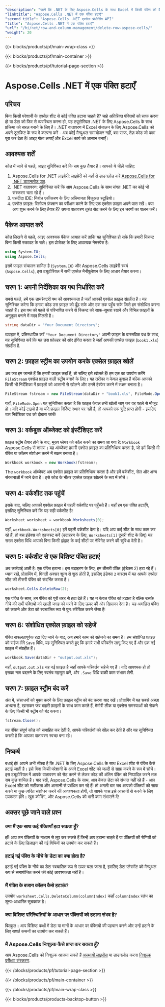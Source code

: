 ```yaml
---
"description": "जानें कि .NET के लिए Aspose.Cells के साथ Excel में किसी पंक्ति को कैसे हटाया जाता है। यह चरण-दर-चरण मार्गदर्शिका पूर्वापेक्षाएँ, कोड आयात और निर्बाध डेटा हेरफेर के लिए विस्तृत वॉकथ्रू को कवर करती है।"
"linktitle": "Aspose.Cells .NET में एक पंक्ति हटाएँ"
"second_title": "Aspose.Cells .NET एक्सेल प्रोसेसिंग API"
"title": "Aspose.Cells .NET में एक पंक्ति हटाएँ"
"url": "/hi/net/row-and-column-management/delete-row-aspose-cells/"
"weight": 20
---
```


{{< blocks/products/pf/main-wrap-class >}}

{{< blocks/products/pf/main-container >}}

{{< blocks/products/pf/tutorial-page-section >}}

# Aspose.Cells .NET में एक पंक्ति हटाएँ

## परिचय
बिना किसी परेशानी के एक्सेल शीट से कोई पंक्ति हटाना चाहते हैं? चाहे अतिरिक्त पंक्तियों को साफ करना हो या डेटा को फिर से व्यवस्थित करना हो, यह ट्यूटोरियल .NET के लिए Aspose.Cells के साथ प्रक्रिया को सरल बनाने के लिए है। .NET वातावरण में Excel संचालन के लिए Aspose.Cells को अपने टूलकिट के रूप में कल्पना करें - अब कोई मैन्युअल समायोजन नहीं, बस साफ, तेज़ कोड जो काम पूरा कर देता है! आइए गोता लगाएँ और Excel कार्य को आसान बनाएँ।
## आवश्यक शर्तें
कोड में जाने से पहले, आइए सुनिश्चित करें कि सब कुछ तैयार है। आपको ये चीज़ें चाहिए:
1. Aspose.Cells for .NET लाइब्रेरी: लाइब्रेरी को यहाँ से डाउनलोड करें [Aspose.Cells for .NET डाउनलोड पृष्ठ](https://releases.aspose.com/cells/net/).  
2. .NET वातावरण: सुनिश्चित करें कि आप Aspose.Cells के साथ संगत .NET का कोई भी संस्करण चला रहे हैं।
3. पसंदीदा IDE: निर्बाध एकीकरण के लिए अधिमानतः विज़ुअल स्टूडियो।
4. एक्सेल फ़ाइल: विलोपन फ़ंक्शन का परीक्षण करने के लिए एक एक्सेल फ़ाइल अपने पास रखें।
क्या आप शुरू करने के लिए तैयार हैं? अपना वातावरण तुरंत सेट करने के लिए इन चरणों का पालन करें।
## पैकेज आयात करें
कोड लिखने से पहले, आइए आवश्यक पैकेज आयात करें ताकि यह सुनिश्चित हो सके कि हमारी स्क्रिप्ट बिना किसी रुकावट के चले। इस प्रोजेक्ट के लिए आवश्यक नेमस्पेस है:
```csharp
using System.IO;
using Aspose.Cells;
```
इसमें फ़ाइल संचालन शामिल है (`System.IO`) और Aspose.Cells लाइब्रेरी स्वयं (`Aspose.Cells`), इस ट्यूटोरियल में सभी एक्सेल मैनीपुलेशन के लिए आधार तैयार करना।
## चरण 1: अपनी निर्देशिका का पथ निर्धारित करें
सबसे पहले, हमें एक डायरेक्टरी पथ की आवश्यकता है जहाँ आपकी एक्सेल फ़ाइल संग्रहीत है। यह सुनिश्चित करेगा कि हमारा कोड उस फ़ाइल को ढूँढ़ सके और उस तक पहुँच सके जिसे हम संशोधित करना चाहते हैं। इस पथ को पहले से परिभाषित करने से स्क्रिप्ट को साफ-सुथरा रखने और विभिन्न फ़ाइलों के अनुकूल बनाने में मदद मिलती है।
```csharp
string dataDir = "Your Document Directory";
```
व्यवहार में, प्रतिस्थापित करें `"Your Document Directory"` अपनी फ़ाइल के वास्तविक पथ के साथ, यह सुनिश्चित करें कि यह उस फ़ोल्डर की ओर इंगित करता है जहाँ आपकी एक्सेल फ़ाइल (`book1.xls`) संग्रहीत है.
## चरण 2: फ़ाइल स्ट्रीम का उपयोग करके एक्सेल फ़ाइल खोलें
अब जब हम जानते हैं कि हमारी फ़ाइल कहाँ है, तो चलिए इसे खोलते हैं! हम एक का उपयोग करेंगे `FileStream` एक्सेल फ़ाइल वाली स्ट्रीम बनाने के लिए। यह तरीका न केवल कुशल है बल्कि आपको किसी भी निर्देशिका में फ़ाइलों को आसानी से खोलने और उनमें हेरफेर करने में सक्षम बनाता है।
```csharp
FileStream fstream = new FileStream(dataDir + "book1.xls", FileMode.Open);
```
यहाँ, `FileMode.Open` यह सुनिश्चित करता है कि फ़ाइल केवल तभी खोली जाए जब वह पहले से मौजूद हो। यदि कोई टाइपो है या यदि फ़ाइल निर्दिष्ट स्थान पर नहीं है, तो आपको एक त्रुटि प्राप्त होगी - इसलिए उस निर्देशिका पथ को दोबारा जांचें!
## चरण 3: वर्कबुक ऑब्जेक्ट को इंस्टैंशिएट करें
फ़ाइल स्ट्रीम तैयार होने के बाद, मुख्य प्लेयर को कॉल करने का समय आ गया है: `Workbook` Aspose.Cells से क्लास। यह ऑब्जेक्ट हमारी एक्सेल फ़ाइल का प्रतिनिधित्व करता है, जो हमें किसी भी पंक्ति या कॉलम संशोधन करने में सक्षम बनाता है।
```csharp
Workbook workbook = new Workbook(fstream);
```
The `workbook` ऑब्जेक्ट अब एक्सेल फ़ाइल का प्रतिनिधित्व करता है और हमें वर्कशीट, सेल और अन्य संरचनाओं में जाने देता है। इसे कोड के भीतर एक्सेल फ़ाइल खोलने के रूप में सोचें।
## चरण 4: वर्कशीट तक पहुंचें
इसके बाद, चलिए आपकी एक्सेल फ़ाइल में पहली वर्कशीट पर पहुँचते हैं। यहाँ हम एक पंक्ति हटाएँगे, इसलिए सुनिश्चित करें कि यह सही वर्कशीट है!
```csharp
Worksheet worksheet = workbook.Worksheets[0];
```
यहाँ, `workbook.Worksheets[0]` हमें पहली वर्कशीट देता है। यदि आप कई शीट के साथ काम कर रहे हैं, तो बस इंडेक्स को एडजस्ट करें (उदाहरण के लिए, `Worksheets[1]` दूसरी शीट के लिए) यह सरल एक्सेस विधि आपको बिना किसी झंझट के कई शीटों पर नेविगेट करने की सुविधा देती है।
## चरण 5: वर्कशीट से एक विशिष्ट पंक्ति हटाएं
अब कार्रवाई आती है: एक पंक्ति हटाना। इस उदाहरण के लिए, हम तीसरी पंक्ति (इंडेक्स 2) हटा रहे हैं। ध्यान रखें, प्रोग्रामिंग में, गिनती अक्सर शून्य से शुरू होती है, इसलिए इंडेक्स `2` वास्तव में यह आपके एक्सेल शीट की तीसरी पंक्ति को संदर्भित करता है।
```csharp
worksheet.Cells.DeleteRow(2);
```
एक पंक्ति के साथ, हम पंक्ति को पूरी तरह से हटा देते हैं। यह न केवल पंक्ति को हटाता है बल्कि उसके नीचे की सभी पंक्तियों को खाली जगह को भरने के लिए ऊपर की ओर खिसका देता है। यह अवांछित पंक्ति को काटने और डेटा को स्वचालित रूप से पुनः संरेखित करने जैसा है!
## चरण 6: संशोधित एक्सेल फ़ाइल को सहेजें
पंक्ति सफलतापूर्वक हटा दिए जाने के बाद, अब हमारे काम को सहेजने का समय है। हम संशोधित फ़ाइल को सहेज लेंगे `Save` विधि, यह सुनिश्चित करते हुए कि हमारे सभी परिवर्तन लागू किए गए हैं और एक नई फ़ाइल में संग्रहीत हैं।
```csharp
workbook.Save(dataDir + "output.out.xls");
```
यहाँ, `output.out.xls` यह नई फ़ाइल है जहाँ आपके परिवर्तन सहेजे गए हैं। यदि आवश्यक हो तो इसका नाम बदलने के लिए स्वतंत्र महसूस करें, और `.Save` विधि बाकी काम संभाल लेगी.
## चरण 7: फ़ाइल स्ट्रीम बंद करें
अंत में, संसाधनों को मुक्त करने के लिए फ़ाइल स्ट्रीम को बंद करना याद रखें। प्रोग्रामिंग में यह सबसे अच्छा अभ्यास है, खासकर जब बाहरी फ़ाइलों के साथ काम करते हैं, मेमोरी लीक या एक्सेस समस्याओं को रोकने के लिए किसी भी स्ट्रीम को बंद करना।
```csharp
fstream.Close();
```
यह पंक्ति संपूर्ण कोड को समाहित कर देती है, आपके परिवर्तनों को सील कर देती है और यह सुनिश्चित करती है कि आपका वातावरण स्वच्छ बना रहे।
## निष्कर्ष
बधाई हो! आपने अभी सीखा है कि .NET के लिए Aspose.Cells के साथ Excel शीट से पंक्ति कैसे हटाई जाती है। इसे बिना किसी परेशानी के अपने Excel शीट को जल्दी से साफ़ करने के रूप में सोचें। इस ट्यूटोरियल में आपके वातावरण को सेट करने से लेकर कोड की अंतिम पंक्ति को निष्पादित करने तक सब कुछ शामिल है। याद रखें, Aspose.Cells के साथ, आप केवल डेटा को संभाल नहीं रहे हैं - आप Excel शीट को सटीकता और आसानी से प्रबंधित कर रहे हैं!
तो अगली बार जब आपको पंक्तियों को साफ करने या कुछ त्वरित संशोधन करने की आवश्यकता होगी, तो आपके पास इसे आसानी से करने के लिए उपकरण होंगे। खुश कोडिंग, और Aspose.Cells को भारी काम संभालने दें!
## अक्सर पूछे जाने वाले प्रश्न
### क्या मैं एक साथ कई पंक्तियाँ हटा सकता हूँ?  
हाँ! आप उन पंक्तियों के माध्यम से लूप कर सकते हैं जिन्हें आप हटाना चाहते हैं या पंक्तियों की श्रेणियों को हटाने के लिए डिज़ाइन की गई विधियों का उपयोग कर सकते हैं।
### हटाई गई पंक्ति के नीचे के डेटा का क्या होता है?  
हटाई गई पंक्ति के नीचे का डेटा स्वचालित रूप से ऊपर चला जाता है, इसलिए डेटा प्लेसमेंट को मैन्युअल रूप से समायोजित करने की कोई आवश्यकता नहीं है।
### मैं पंक्ति के बजाय कॉलम कैसे हटाऊं?  
उपयोग `worksheet.Cells.DeleteColumn(columnIndex)` कहाँ `columnIndex` स्तंभ का शून्य-आधारित सूचकांक है।
### क्या विशिष्ट परिस्थितियों के आधार पर पंक्तियों को हटाना संभव है?  
बिल्कुल। आप विशिष्ट कक्षों में डेटा या मानों के आधार पर पंक्तियों की पहचान करने और उन्हें हटाने के लिए सशर्त कथनों का उपयोग कर सकते हैं।
### मैं Aspose.Cells निःशुल्क कैसे प्राप्त कर सकता हूँ?  
आप Aspose.Cells को निःशुल्क आज़मा सकते हैं [अस्थायी लाइसेंस](https://purchase.aspose.com/temporary-license/) या डाउनलोड करना [निःशुल्क परीक्षण संस्करण](https://releases.aspose.com/).


{{< /blocks/products/pf/tutorial-page-section >}}

{{< /blocks/products/pf/main-container >}}

{{< /blocks/products/pf/main-wrap-class >}}

{{< blocks/products/products-backtop-button >}}